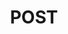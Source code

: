 ---
layout: topic
title: POST
permalink: /design/topics/http-methods-post
sort: HTTP Methods_POST
topic_id: http-methods-post
topic_category: HTTP Methods
topic_name: POST
topic_description: When to use HTTP method POST
guidelines:
  - guideline_id: ausdto-api-design-guide
    guideline_title: API Design Guide
    guideline_type: website
    guideline_url: 'https://apiguide.readthedocs.io/en/latest/index.html'
    guideline_company: Australian Digital Transformation Office
    guideline_companyLogoUrl: /media/logos/ausdto.png
    guideline_companyUrl: 'https://www.dto.gov.au/'
    guideline_screenshotUrl: /media/screenshots/ausdto-api-design-guide.png
    guideline_date: 2015-10-20T00:00:00.000Z
    guideline_reviewDate: 2016-08-18T00:00:00.000Z
    guideline__links:
      self:
        href: /design/guidelines/ausdto-api-design-guide
      guidelineTopics:
        href: /design/guidelines/ausdto-api-design-guide/topics
    references:
      - name: POST /magazines
        url: 'https://apiguide.readthedocs.io/en/latest/build_and_publish/use_HTTP_methods.html#post--magazines'
  - guideline_id: cisco-api-design-guide
    guideline_title: API Design Guide
    guideline_type: github
    guideline_url: 'https://github.com/CiscoDevNet/api-design-guide'
    guideline_company: Cisco
    guideline_companyLogoUrl: /media/logos/cisco.png
    guideline_companyUrl: 'http://developer.cisco.com/'
    guideline_screenshotUrl: /media/screenshots/cisco-api-design-guide.png
    guideline_date: 2015-08-21T00:00:00.000Z
    guideline_reviewDate: 2016-08-18T00:00:00.000Z
    guideline_attachedDocuments:
      - name: REST API Design Principles
        description: A summary of common REST API design constraints and conventions
        url: 'https://github.com/CiscoDevNet/api-design-guide/blob/master/principles.md'
        type: github
        referenced:
          - name: Preface
            url: 'https://github.com/CiscoDevNet/api-design-guide#1-preface'
      - name: Tracking ID flow
        description: A sequence diagram explaning
        url: 'https://github.com/CiscoDevNet/api-design-guide/blob/master/trackingid-flow.png'
        type: github
        referenced:
          - name: TrackingID Header
            description: A sequence diagram explaning the use of the tracking ID
            url: 'https://github.com/CiscoDevNet/api-design-guide#352-trackingid-header'
    guideline_remarks:
      - 'broken links due to typo error in https://github.com/CiscoDevNet/api-design-guide#36-http-verbs'
    guideline__links:
      self:
        href: /design/guidelines/cisco-api-design-guide
      guidelineTopics:
        href: /design/guidelines/cisco-api-design-guide/topics
    references:
      - name: 3.6.1 POST
        url: 'https://github.com/CiscoDevNet/api-design-guide#361-post'
  - guideline_id: cloud-foundy-cloud-controller-api-style-guide
    guideline_title: Cloud Controller API v3 Style Guide (Proposal)
    guideline_type: github
    guideline_url: 'https://github.com/cloudfoundry/cc-api-v3-style-guide'
    guideline_company: Cloud Foundry
    guideline_companyLogoUrl: /media/logos/cloudfoundry.png
    guideline_companyUrl: 'https://www.cloudfoundry.org/'
    guideline_screenshotUrl: /media/screenshots/cloud-foundy-cloud-controller-api-style-guide.png
    guideline_date: 2016-05-11T00:00:00.000Z
    guideline_reviewDate: 2016-08-18T00:00:00.000Z
    guideline__links:
      self:
        href: /design/guidelines/cloud-foundy-cloud-controller-api-style-guide
      guidelineTopics:
        href: /design/guidelines/cloud-foundy-cloud-controller-api-style-guide/topics
    references:
      - name: POST
        url: 'https://github.com/cloudfoundry/cc-api-v3-style-guide#post'
  - guideline_id: haufe-api-styleguide
    guideline_title: Haufe API style guide
    guideline_type: github
    guideline_url: 'https://github.com/Haufe-Lexware/api-style-guide/blob/master/readme.md'
    guideline_company: Haufe
    guideline_companyLogoUrl: /media/logos/haufe.png
    guideline_companyUrl: 'http://dev.haufe.com/'
    guideline_screenshotUrl: /media/screenshots/haufe-api-styleguide.png
    guideline_date: 2015-01-15T00:00:00.000Z
    guideline_reviewDate: 2016-08-31T00:00:00.000Z
    guideline__links:
      self:
        href: /design/guidelines/haufe-api-styleguide
      guidelineTopics:
        href: /design/guidelines/haufe-api-styleguide/topics
    references:
      - name: HTTP Verbs
        url: 'https://github.com/Haufe-Lexware/api-style-guide/blob/master/http-verbs/http-verbs.md'
      - name: Create New Resource
        url: 'https://github.com/Haufe-Lexware/api-style-guide/blob/master/collection-resources/collection-resources.md#create-new-resource'
      - name: Using POST (Search)
        url: 'https://github.com/Haufe-Lexware/api-style-guide/blob/master/search/search.md#using-post'
  - guideline_id: microsoft-rest-api-guidelines
    guideline_title: Microsoft REST API Guidelines
    guideline_type: github
    guideline_url: 'https://github.com/Microsoft/api-guidelines/blob/master/Guidelines.md'
    guideline_company: Microsoft
    guideline_companyLogoUrl: /media/logos/microsoft.png
    guideline_companyUrl: 'https://opensource.microsoft.com/'
    guideline_screenshotUrl: /media/screenshots/microsoft-rest-api-guidelines.png
    guideline_date: 2016-07-19T00:00:00.000Z
    guideline_reviewDate: 2016-08-31T00:00:00.000Z
    guideline__links:
      self:
        href: /design/guidelines/microsoft-rest-api-guidelines
      guidelineTopics:
        href: /design/guidelines/microsoft-rest-api-guidelines/topics
    references:
      - name: Supported Methods
        url: 'https://github.com/Microsoft/api-guidelines/blob/master/Guidelines.md#74-supported-methods'
      - name: POST
        url: 'https://github.com/Microsoft/api-guidelines/blob/master/Guidelines.md#741-post'
      - name: Changing collections
        url: 'https://github.com/Microsoft/api-guidelines/blob/master/Guidelines.md#95-changing-collections'
      - name: POST (Long running operations)
        url: 'https://github.com/Microsoft/api-guidelines/blob/master/Guidelines.md#1322-post'
      - name: 'POST, hybrid model (Long running operations)'
        url: 'https://github.com/Microsoft/api-guidelines/blob/master/Guidelines.md#1323-post-hybrid-model'
  - guideline_id: paypal-api-style-guide
    guideline_title: API Style Guide
    guideline_type: github
    guideline_url: 'https://github.com/paypal/api-standards/blob/master/api-style-guide.md'
    guideline_company: PayPal
    guideline_companyLogoUrl: /media/logos/paypal.png
    guideline_companyUrl: 'https://developer.paypal.com/'
    guideline_screenshotUrl: /media/screenshots/paypal-api-style-guide.png
    guideline_date: 2016-08-11T00:00:00.000Z
    guideline_reviewDate: 2016-08-31T00:00:00.000Z
    guideline__links:
      self:
        href: /design/guidelines/paypal-api-style-guide
      guidelineTopics:
        href: /design/guidelines/paypal-api-style-guide/topics
    references:
      - name: Collection Resources
        url: 'https://github.com/paypal/api-standards/blob/master/api-style-guide.md#collection-resources'
      - name: Create New Resource
        url: 'https://github.com/paypal/api-standards/blob/master/api-style-guide.md#create-new-resource'
  - guideline_id: redhat-thoughts-on-restful-api-design
    guideline_title: Thoughts on RESTful API Design
    guideline_type: website
    guideline_url: 'http://restful-api-design.readthedocs.io/en/latest/'
    guideline_company: Red Hat
    guideline_companyLogoUrl: /media/logos/redhat.png
    guideline_companyUrl: 'https://www.redhat.com/'
    guideline_screenshotUrl: /media/screenshots/redhat-thoughts-on-restful-api-design.png
    guideline_authors:
      - name: Geert Jansen
        twitter: 1geertj
    guideline_date: 2012-11-15T00:00:00.000Z
    guideline_reviewDate: 2016-08-18T00:00:00.000Z
    guideline__links:
      self:
        href: /design/guidelines/redhat-thoughts-on-restful-api-design
      guidelineTopics:
        href: /design/guidelines/redhat-thoughts-on-restful-api-design/topics
    references:
      - name: Methods
        url: 'http://restful-api-design.readthedocs.io/en/latest/methods.html'
  - guideline_id: white-house-web-api-standards
    guideline_title: White House Web API Standards
    guideline_type: github
    guideline_url: 'https://github.com/WhiteHouse/api-standards'
    guideline_company: White House
    guideline_companyLogoUrl: /media/logos/whitehouse.png
    guideline_companyUrl: 'https://www.whitehouse.gov/developers'
    guideline_screenshotUrl: /media/screenshots/white-house-web-api-standards.png
    guideline_date: 2015-02-24T00:00:00.000Z
    guideline_reviewDate: 2016-08-18T00:00:00.000Z
    guideline__links:
      self:
        href: /design/guidelines/white-house-web-api-standards
      guidelineTopics:
        href: /design/guidelines/white-house-web-api-standards/topics
    references:
      - name: General guidelines for RESTful URLs
        url: 'https://github.com/WhiteHouse/api-standards/blob/master/README.md#general-guidelines-for-restful-urls'
  - guideline_id: zalando-restful-api-guidelines
    guideline_title: RESTFul API Guidelines
    guideline_type: website
    guideline_url: 'http://zalando.github.io/restful-api-guidelines/'
    guideline_company: Zalando
    guideline_companyLogoUrl: /media/logos/zalando.png
    guideline_companyUrl: 'https://tech.zalando.de/'
    guideline_screenshotUrl: /media/screenshots/zalando-restful-api-guidelines.png
    guideline_date: 2016-01-22T00:00:00.000Z
    guideline_reviewDate: 2016-08-28T00:00:00.000Z
    guideline__links:
      self:
        href: /design/guidelines/zalando-restful-api-guidelines
      guidelineTopics:
        href: /design/guidelines/zalando-restful-api-guidelines/topics
    references:
      - name: POST
        url: 'http://zalando.github.io/restful-api-guidelines/http/Http.html#post'
---